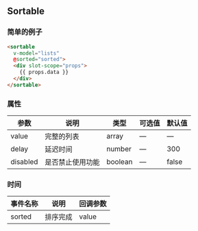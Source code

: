 ## Sortable

### 简单的例子

```html
<sortable
  v-model="lists"
  @sorted="sorted">
  <div slot-scope="props">
    {{ props.data }}
  </div>
</sortable>
```

### 属性
| 参数      | 说明          | 类型      | 可选值                           | 默认值  |
|---------- |-------------- |---------- |--------------------------------  |-------- |
| value | 完整的列表 | array | — | — |
| delay | 延迟时间 | number | — | 300 |
| disabled | 是否禁止使用功能 | boolean | — | false |

### 时间
| 事件名称 | 说明 | 回调参数 |
|---------- |-------- |---------- |
| sorted | 排序完成 | value |
